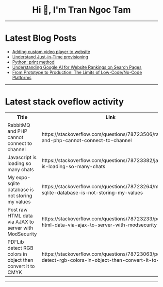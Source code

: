 <h1 align="center">Hi 👋, I'm Tran Ngoc Tam</h1>

---

# Latest Blog Posts 
<!-- BLOG-POST-LIST:START -->
- [Adding custom video player to website](https://dev.to/sh20raj/adding-custom-video-player-to-website-6l0)
- [Understand Just-in-Time provisioning](https://dev.to/logto/understand-just-in-time-provisioning-2dmn)
- [Python: print method](https://dev.to/aravind_p_8c2c1f5d858ba36/python-print-method-3ef9)
- [Understanding Google AI for Website Rankings on Search Pages](https://dev.to/juddiy/understanding-google-ai-for-website-rankings-on-search-pages-37ao)
- [From Prototype to Production: The Limits of Low-Code/No-Code Platforms](https://dev.to/madia/from-prototype-to-production-the-limits-of-low-codeno-code-platforms-24ah)
<!-- BLOG-POST-LIST:END -->

---

# Latest stack oveflow activity
<table>
  <tr><th>Title</th><th>Link</th></tr>
  <!-- STACKOVERFLOW:START --><tr><td>RabbitMQ and PHP cannot connect to channel</td><td>https://stackoverflow.com/questions/78723506/rabbitmq-and-php-cannot-connect-to-channel</td></tr><tr><td>Javascript is loading so many chats</td><td>https://stackoverflow.com/questions/78723382/javascript-is-loading-so-many-chats</td></tr><tr><td>My expo-sqlite database is not storing my values</td><td>https://stackoverflow.com/questions/78723264/my-expo-sqlite-database-is-not-storing-my-values</td></tr><tr><td>Post raw HTML data via AJAX to server with ModSecurity</td><td>https://stackoverflow.com/questions/78723233/post-raw-html-data-via-ajax-to-server-with-modsecurity</td></tr><tr><td>PDFLib detect RGB colors in object then convert it to CMYK</td><td>https://stackoverflow.com/questions/78723063/pdflib-detect-rgb-colors-in-object-then-convert-it-to-cmyk</td></tr><!-- STACKOVERFLOW:END -->
</table>

---


